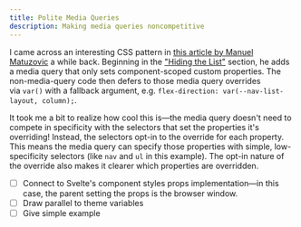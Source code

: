 ```yaml
---
title: Polite Media Queries
description: Making media queries noncompetitive
---
```

I came across an interesting CSS pattern in [this article by Manuel Matuzovic](https://web.dev/articles/website-navigation) a while back. Beginning in the ["Hiding the List"](https://web.dev/articles/website-navigation#hiding_the_list) section, he adds a media query that only sets component-scoped custom properties. The non-media-query code then defers to those media query overrides via `var()` with a fallback argument, e.g. `flex-direction: var(--nav-list-layout, column);`.

It took me a bit to realize how cool this is—the media query doesn't need to compete in specificity with the selectors that set the properties it's overriding! Instead, the selectors opt-in to the override for each property. This means the media query can specify those properties with simple, low-specificity selectors (like `nav` and `ul` in this example). The opt-in nature of the override also makes it clearer which properties are overridden.

- [ ] Connect to Svelte's component styles props implementation—in this case, the parent setting the props is the browser window.
- [ ] Draw parallel to theme variables
- [ ] Give simple example